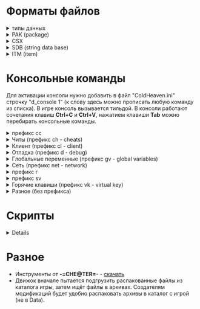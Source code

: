 <h1>Форматы файлов</h1>

<details><summary>типы данных</summary>
<h3>string</h3>
Все строковые значения представлены этим типом. В файлах могут встречаться строки нулевой длины.
<table><tr><th>Имя поля<th>тип<th>описание
<tr><td>Len<td>dword<td>Длина строки
<tr><td>Text<td>byte<td>Текст в кодировке win-1251, если поле <b>len</b> равно 0, то поле <b>text</b> отсутствует
</table>
<h3>time</h3>
В этом типе представлено время действия эффектов. Итоговое значение расчитывается по формуле  <b>hi*(hi<2?30:60)+lo</b>.
<table><tr><th>Имя поля<th>тип<th>описание
<tr><td>Hi<td>byte<td>Старший байт
<tr><td>Lo<td>byte<td>Младший байт
</table></details>

<details><summary>PAK (package)</summary>
Файлы с расширением <b>pak</b> - это игровые архивы
<table><tr><th>Имя поля<th>тип<th>описание
<tr><td>Magic<td>qword<td>Должно содержать текст "PAK " и 4 нулевых байта
<tr><td>FileCount<td>dword<td>Количество файлов в архиве
<tr><td>FAT<td>массив структур<td>Файловая таблица. Массив структур
<table><tr><th>Имя поля<th>тип<th>описание
<tr><td>Name<td>string<td>Имя файла
<tr><td>Size<td>dword<td>Размер файла в архиве (сжатый размер)
<tr><td>Offset<td>dword<td>Смещение от начала файла
</table>
</table>
Поле <b>offset</b> указывает на такую структуру
<table><tr><th>Имя поля<th>тип<th>описание
<tr><td>compressed<td>dword<td>Если равно 0 то файл сжат при помощи <b>zlib</b> (следом за этим полем идёт размер несжатых данных и поток <b>zlib</b>)
<tr><td>data<td>-<td>Сжатые либо несжатые данные
</table></details>

<details><summary>CSX</summary>
В файлах с расширением <b>csx</b> хранятся спрайты с палитрой.
<table><tr><th>Имя поля<th>тип<th>описание
<tr><td>ColorCount<td>dword<td>Количество цветов в палитре
<tr><td>TransparentColor<td>dword<td>Прозрачный цвет в формате BGR
<tr><td>Palette<td>dword<td>Плаитра в формате BGR (массив <b>dword</b>, длиной в <b>ColorCount</b> элементов). 
<tr><td>Width<td>dword<td>Ширина изображения
<tr><td>Height<td>dword<td>Высота изображения
<tr><td>Offsets<td>dword<td>Массив смещений строк в массиве <b>CompressedData</b>. В массиве содержится <b>Height+1</b> элементов, последний элемент равен размеру массива <b>CompressedData</b>.
<tr><td>CompressedData<td>-<td>Данные, сжатые по алгоритму <b>RLE</b> (подробности смотри <a href=https://github.com/fersatgit/Goldenland-2-Cold-Heaven/blob/main/XnView%20plugin/Xcsx.dpr>здесь</a>)
</table></details>

<details><summary>SDB (string data base)</summary>
В файлах с расширением <b>sdb</b> хранятся пары значений индекс-строка. Если первые 4 байта не содержат текст "SDB ", то файл зашифрован (к текстовым данным применено исключающее или со значением 0xAA).
<table><tr><th>Имя поля<th>тип<th>описание
<tr><td>Signature<td>dword<td>Должно содержать текст "SDB ", если это не так - поле отсутствует
<tr><td>Data<td>массив структур<td>Содержит пары значений "идентификатор - строка"
<table><tr><th>Имя поля<th>тип<th>описание
<tr><td>Id<td>dword<td>Идентификатор строки
<tr><td>Value<td>string<td>Непосредственно строка. Если поле <b>signature</b> отсутствует в файле, то поле <b>text</b> структуры <b>string</b> поксорено ключом <b>0XAA</b> .
</table></table></details>

<details><summary>ITM (item)</summary>
В файлах с расширением <b>itm</b> хранится итформация о предмете инвентаря. Имя файла - это идентификатор предмета (<b>itemId</b>). 
<table><tr><th>Имя поля<th>тип<th>описание
<tr><td>Magic<td>dword<td>Всегда равно 4
<tr><td>DescriptionID<td>dword<td>Идентификатор строки описания (хранится в файле "sdb\items\descriptions.sdb")
<tr><td>ItemType<td>dword<td>Тип предмета, может содержать одно из значений<ol start=0>
<li>меч
<li>топор
<li>копьё
<li>лук
<li>арбалет
<li>винтовка
<li>посох
<li>дробящее оружие
<li>патроны
<li>болты
<li>стрелы
<li>шлем
<li>кираса
<li>щит
<li>поножи
<li>браслет
<li>амулет
<li>кольцо
<li>деньги
<li>зелье
<li>еда
<li>книга
<li>свиток
<li>кузнечный материал
<li>алхимический ингридиент
<li>квестовый предмет
<li>рецепт
<li>мусор
<li>камень
</ol>
<tr><td>ItemFlags<td>dword<td>Флаги (число слева - это индекс бита)<ol start=0>
<li>двуручный
<li>не известно
<li>установлен на всех экипируемых предметах кроме метательного оружия
<li>неразрушимый
<li>если установлен, то в файле присутствует поле <b>Shell</b>
<li>уникальный
<li>проклятый
<li>не известно
<li>кованый
<li value=30>не известно
<li value=31>не известно
<tr><td>MaxStack<td>dword<td>Максимальное количество предметов в одной ячейке инвентаря
<tr><td>PuppetName<td>string<td>Путь к bmp-файлу для отображения экипируемых предметов на персонаже (в окне инвентаря). Для неэкипируемых предметов это строка нулевой длины.
<tr><td>IconName<td>string<td>Путь к bmp-файлу иконки инвентаря. В игре присутствуют предметы для NPC без иконок, в этом случае это строка нудевой длины.
<tr><td>-<td>qword<td>Назначение поля не известно, может содержать 0 или 1
<tr><td>Price<td>dword<td>Базовая цена предмета
<tr><td>Weight<td>dword<td>Вес предмета, умноженый на 10
<tr><td>-<td>dword<td>Назначение поля не известно. Значения кореллируют с типом материала.
<tr><td>-<td rowspan=5>dword<td rowspan=5>Назначение этих полей не известно.
<tr><td>-
<tr><td>-
<tr><td>-
<tr><td>-
<tr><td>Material<td>dword<td>Индекс строки с названием материала (хранится в файле "sdb\items\materials.sdb"). Если равно -1, то считается, что материал не задан.
<tr><td>Shell<td>string<td>Идентификатор снаряда для отображения при стрельбе/метании соответствует имени mdf-файла в каталоге <b>magic</b>. Это поле присутствует только при установленном флаге в <b>ItemFlags</b>.
<tr><td>Level<td>dword<td>Требование к уровню
<tr><td>Strenght<td>dword<td>Требование к силе
<tr><td>Wisdom<td>dword<td>Требование к мудрости
<tr><td>Endurance<td>dword<td>Требование к выносливости
<tr><td>Intelligence<td>dword<td>Требование к интеллекту
<tr><td>Perception<td>dword<td>Требование к восприятию
<tr><td>Agility<td>dword<td>Требование к ловкости
<tr><td>Damage<td>структура<td>Это поле присутствует только для оружия или доспехов и содержит следующую структуру:
<table><tr><th>Имя поля<th>тип<th>описание
<tr><td>CrushMin<td>dword<td rowspan=2>Диапазон дробящего повреждения или защиты от дробящих повреждений
<tr><td>CrushMax<td>dword
<tr><td>HackMin<td>dword<td rowspan=2>Диапазон рубящего повреждения или защиты от рубящих повреждений
<tr><td>HackMax<td>dword
<tr><td>SlashMin<td>dword<td rowspan=2>Диапазон колющего повреждения или защиты от колющих повреждений
<tr><td>SlashMax<td>dword
</table>
<tr><td>Spell<td>структура<td>Это поле присутствует только для посохов,книг или свитков и содержит следующую структуру:
<table><tr><th>Имя поля<th>тип<th>описание
<tr><td>SpellId<td>dword<td>Идентификатор заклинания (имя заклинания хранится в файле "sdb\magic\magiclitnames.sdb")
<tr><td>-<td>dword<td>Всегда равно 0
</table>
<tr><td>Charge<td>dword<td>Это поле присутствует только для посохов и содержит количество зарядов
<tr><td>Healing<td>структура<td>Это поле присутствует только для еды или зелий и содержит следующую структуру:
<table><tr><th>Имя поля<th>тип<th>описание
<tr><td>Health<td>dword<td>Модификатор здоровья
<tr><td>Mana<td>dword<td>Модификатор маны
</table>
<tr><td>Receipe<td>структура<td>Это поле присутствует только для рецептов и содержит следующую структуру (идетификатор предмета - это имя соответсвующего itm-файла):
<table><tr><th>Имя поля<th>тип<th>описание
<tr><td>ItemId1<td>dword<td>Идентификатор первого предмета для комбинации
<tr><td>ItemId2<td>dword<td>Идентификатор второго предмета для комбинации
<tr><td>ResultItemId<td>dword<td>Идентификатор предмета, который получится в результате
</table>
<tr><td>DamageType<td>dword<td>Это поле присутствует только для стрел, болтов или патронов и содержит набор флагов, определяющих тип повреждения (число слева - это индекс бита)<ol start=0>
<li>Дробящее
<li>Рубящее
<li>Колющее
<tr><td>EffectsCount<td>dword<td>Количество эффектов (длина последующего массива), если эффектов нет, то это поле равно 0. Экспериментально установлено, что игра не воспринимает больше 20 эффектов на одном предмете.
<tr><td>Effects<td>массив структур<td>Эффекты, накладываемые предметом описываются такой структурой:
<table><tr><th>Имя поля<th>тип<th>описание
<tr><td>Type<td>dword<td>Тип эффекта (описание типов хранится в файле "scripts\item_class_specials\init.scr"). Может принимать одно из следующих значений:<ol start=0>
<li>повреждение ядом
<li>повреждение холодом
<li>повреждение огнём
<li>сопротивление яду
<li>сопротивление холоду
<li>сопротивление огню
<li>сила
<li>телосложение
<li>внимание
<li>ловкость
<li>интелект
<li>мудрость
<li>удача
<li>сопротивляемость магии богов
<li>сопротивляемость магии стихий
<li>сопротивляемость магии света
<li>сопротивляемость магии тьмы
<li>сопротивляемость магии теней
<li>сопротивляемость магии природы
<li>сопротивляемость рубящим повреждениям
<li>сопротивляемость дробящим повреждениям
<li>сопротивляемость колющим повреждениям
<li>максимальное количество здоровья
<li>максимальное количество энергии
<li>инициатива
<li>скорость восстановления здоровья
<li>скорость восстановления энергии
<li>очки действия
<li>слава
<li>класс брони
<li>переносимый вес
<li>воровство жизни
<li>воровство энергии
<li>рубящие повреждения
<li>дробящие повреждения
<li>колющие повреждения
<li>повреждения магией богов
<li>повреждения магией стихий
<li>повреждения магией света
<li>повреждения магией тьмы
<li>повреждения магией теней
<li>повреждения магией природы
<li>иммунитет к магии богов
<li>иммунитет к магии стихий
<li>иммунитет к магии света
<li>иммунитет к магии тьмы
<li>иммунитет к магии теней
<li>иммунитет к магии природы
<li>здоровье
<li>энергия
<li>точность
<li>Шанс на критический удар
<li>Повреждения при критическом ударе
<li>Шанс на критический промах
<li>Разговорчивость
<li>Осторожность
<li>Меткость выстрела
<li>Стрелковые повреждения
<li>Призыв привидения
<li>Один безопасный переход по карте
<li>Призыв горного демона
<li>Призыв крылатого демона
<li>Снятие всех заклинаний, наложенных на цель
<li>Невозможность использования заклинаний целью
<li>Призыв виолии
<tr><td>Amount<td>dword<td>Сила эффекта. В зависимости от установленных флагов может интерпретироваться как непосредственное значение либо как значение в процентах.
<tr><td>Flags<td>dword<td>Флаги (число слева - это индекс бита)<ol start=0>
<li>Эффект действует постоянно
<li>Эффект действует только днём
<li>Эффект действует только ночью
<li value=4>Поле <b>Duration</b> содержит действительное значение
<li>Поле <b>Delay</b> содержит действительное значение
<li>Поле <b>Delay</b> содержит действительное значение
<li>Поле <b>Amount</b> содержит непосредственное значение
<li>Поле <b>Amount</b> содержит значение в процентах
<li>Предназначение не известно. Этот флаг встречается на эффектах в предметах для NPC
<tr><td>Duration<td>time<td>Время действия эффекта в ходах (смотри описание типа time) 
<tr><td>Delay<td>time<td>Задержка действия эффекта в ходах (смотри описание типа time)
</table></table></details>

<h1>Консольные команды</h1>
Для активации консоли нужно добавить в файл "ColdHeaven.ini" строчку "d_console 1" (к слову здесь можно прописать любую команду из списка). В игре консоль вызывается тильдой. В консоли работают сочетания клавиш <b>Ctrl+C</b> и <b>Ctrl+V</b>, нажатием клавиши <b>Tab</b> можно перебирать консольные команды.<p>

<details><summary>префикс cс</summary><table><ul>
<tr><th>Команда<th>Параметры<th>Описание
<tr><td>cc_default<td>
<tr><td>cc_unique_or_quest<td>
<tr><td>cc_magical<td>
<tr><td>cc_common<td>
<tr><td>cc_cursed<td>
<tr><td>cc_not_enough<td>
<tr><td>cc_pars_std<td>
<tr><td>cc_pars_not_enough<td>
<tr><td>cc_special<td>
<tr><td>cc_description<td>
</table></ul></details>


<details><summary>Читы (префикс ch - cheats)</summary><ul><table>
Для того, чтобы активировать команды из этого списка, нужно использовать команду "sv_cheats 1".<p>
<tr><th>Команда<th>Параметры<th>Описание
<tr><td>ch_add_exp<td>количество опыта<td>Добавить указанное количество опыта главному герою.
<tr><td>ch_all_skill<td>-<td>Установить значиние всех навыков в максимум, заданый командой <b>ch_max_skill_value</b>.
<tr><td>ch_finish_game<td>-<td>Завершить игру.
<tr><td>ch_give<td>&ltItemId&gt &ltколичество&gt<td>Добавить указаное количество предметов в инвентарь. <b>ItemID</b> можно посмотреть в <a href=https://github.com/fersatgit/Goldenland-2-Cold-Heaven/blob/main/%D0%A1%D0%BF%D0%B8%D1%81%D0%BE%D0%BA%20%D0%BF%D1%80%D0%B5%D0%B4%D0%BC%D0%B5%D1%82%D0%BE%D0%B2.xls>списке предметов</a>.
<tr><td>ch_god<td>1 или 0<td>Включить или выключить бесммертие главного героя.
<tr><td>ch_KrepkajaSpina<td>1 или 0<td>При активации вес предметов инвентаря не учитывается (главный герой не может быть перегружен).
<tr><td>ch_max_skill_value<td>Макксимальное значение навыков<td>Задаёт предел развития навыков.
<tr><td>ch_max_primary_value<td>Макксимальное значение характеристик<td>Задаёт предел развития характеристик.
<tr><td>ch_money<td>-<td>Отображает текущее количество денег у главного героя.
<tr><td>ch_skip_random_meet<td><td>
<tr><td>ch_ZorkijGlaz<td><td>
</table></ul></details>


<details><summary>Клиент (префикс cl - client)</summary><ul><table>
<tr><th>Команда<th>Параметры<th>Описание
<tr><td>cl_bpd<td>1 или 0<td>Bytes per datagram
<tr><td>cl_bpd_limit_to_show<td><td>
<tr><td>cl_bpf<td>1 или 0<td>Bytes per frame
<tr><td>cl_bpf_limit_to_show<td><td>
<tr><td>cl_console_time<td><td>
<tr><td>cl_GXFps<td><td>
<tr><td>cl_mini_console_lines<td><td>
<tr><td>cl_reconnecttime<td><td>
<tr><td>cl_timeout<td><td>
<tr><td>cl_traffic<td><td>
<tr><td>cl_username<td>-<td>Отобразить имя главного героя.
<tr><td>cl_skinname<td><td>
<tr><td>cl_spawn<td><td>
</table></ul></details>


<details><summary>Отладка (префикс d - debug)</summary><ul><table>
<tr><th>Команда<th>Параметры<th>Описание
<tr><td>d_console<td>1 или 0<td>Включить или выключить консоль.
<tr><td>d_up_window<td><td>
<tr><td>d_log_person<td><td>
<tr><td>d_location<td>-<td>Отобразить название текущей локации.
<tr><td>d_test_magic<td><td>
<tr><td>d_info_persons<td>1 или 0<td>Включить или выключить отображение технической информации о персонажах.
<tr><td>d_info_role<td>1 или 0<td>Включить или выключить отображение характеристик персонажей.
<tr><td>d_info_items<td>1 или 0<td>Включить или выключить отображение количества предметов на карте.
<tr><td>d_info_world<td>1 или 0<td>Включить или выключить отображение названия карты и коодинат мыши.
<tr><td>d_info_tbsynchr<td><td>
<tr><td>d_info_global_map<td>1 или 0<td>Включить или выключить отображение информации на глобальной карте (id зон и персонажей, вероятность встречи, координаты).
<tr><td>d_info_phrases<td>1 или 0<td>Включить или выключить отображение id фраз в диалогах.
<tr><td>d_go_to_cast<td><td>
<tr><td>d_test<td><td>
<tr><td>d_color<td><td>
<tr><td>d_spritex_holder<td><td>
<tr><td>d_sound_shaders<td><td>
<tr><td>d_user_function<td><td>
<tr><td>d_persons_path<td><td>
<tr><td>d_persons<td><td>
<tr><td>d_triggers<td><td>
<tr><td>d_magic<td><td>
<tr><td>d_net<td><td>
<tr><td>d_history_log<td><td>
<tr><td>d_random_generate<td><td>
<tr><td>d_area_load<td><td>
<tr><td>d_create_dialogs_cache<td><td>
<tr><td>d_minimize_idle<td><td>
<tr><td>d_update_idle<td><td>
<tr><td>d_hooks<td><td>
</table></ul></details>


<details><summary>Глобальные переменные (префикс gv - global variables)</summary><ul><table>
<tr><th>Команда<th>Параметры<th>Описание
<tr><td>gv_addon<td><td>
<tr><td>gv_debug_dialog<td><td>
<tr><td>gv_Title<td>-<td>Отобразить версию игры
<tr><td>gv_double_click_speed<td><td>
<tr><td>gv_mouse_speed<td><td>
<tr><td>gv_MouseAutoRepeatFirstDelay<td><td>
<tr><td>gv_MouseAutoRepeatNextDelay<td><td>
<tr><td>gv_OnHintDelay<td><td>
<tr><td>gv_OnFastHintDelay<td><td>
<tr><td>gv_day_night<td>1 или 0<td>Установить время суток 0 - день, 1 - ночь.
<tr><td>gv_weather<td><td>
<tr><td>gv_Weather_min_delay<td><td>
<tr><td>gv_Weather_max_delay<td><td>
<tr><td>gv_blood<td><td>
<tr><td>gv_cgc_sync<td><td>
<tr><td>gv_item_transaction_timeout<td><td>
<tr><td>gv_item_using_timeout<td><td>
<tr><td>gv_scroll_speed<td><td>
<tr><td>gv_minimap_scroll_speed<td><td>
<tr><td>gv_change_location<td><td>
<tr><td>gv_clip_path_calc<td><td>
<tr><td>gv_loading_jpg<td><td>
<tr><td>gv_in_game<td><td>
<tr><td>gv_is_multiplayer<td><td>
<tr><td>gv_tcpip_ok<td><td>
<tr><td>gv_free_camera<td>1 или 0<td>Включить или выключить привязку камеры к главному герою.
<tr><td>gv_dialog_hacker<td><td>
<tr><td>gv_minimap_alpha<td>от 0.0 до 1.0<td>Установить значение прозрачности миникарты.
<tr><td>gv_minimap_step_scale<td><td>
<tr><td>gv_minimap_show<td>1 или 0<td>Включить или выключить отображение миникарты.
<tr><td>gv_minimap_detail<td><td>
<tr><td>gv_minimap_smooth_scroll<td><td>
<tr><td>gv_seconds_per_turn<td><td>
<tr><td>gv_relax_time_factor<td><td>
<tr><td>gv_SkillPtsPerLevel<td><td>
<tr><td>gv_HeroPtsPerLevel<td><td>
<tr><td>gv_titles_speed<td><td>
<tr><td>gv_disable_scroll<td><td>
<tr><td>gv_gm_step_delay<td>Задержка в миллисекундах<td>Установить задержку между кадрами на глобальной карте.
<tr><td>gv_location_start<td>LocationId<td>Задать стартовую локацию при начале новой игры. Id локации можно подсмотреть в каталоге "levels\single". Эта команда работает только из ini-файла.
<tr><td>gv_items_regenerate_interval<td><td>
<tr><td>gv_gm_scroll_delay<td><td>
<tr><td>gv_random_location<td><td>
<tr><td>gv_pause<td>1 или 0<td>Включить или выключить паузу.
<tr><td>gv_pause_between_turn<td><td>
<tr><td>gv_pause_start_round<td><td>
<tr><td>gv_person_tips<td><td>
<tr><td>gv_status_bar_show_time<td><td>
<tr><td>gv_status_bar_history_depth<td><td>
<tr><td>gv_status_bar_show_history<td><td>
<tr><td>gv_sound_effect_vol<td><td>
<tr><td>gv_sound_speak_vol<td><td>
<tr><td>gv_sound_music_vol<td><td>
<tr><td>gv_sound_eax<td><td>
<tr><td>gv_sound_fading<td><td>
<tr><td>gv_run_always<td>1 или 0<td>Включить или выключить постоянный бег для главного героя.
<tr><td>gv_hints_show<td><td>
<tr><td>gv_anim_speed<td>Положительное число<td>Позволяет замедлить анимацию (чем больше значение параметра тем медленнее анимация).
<tr><td>gv_location_cache<td><td>
<tr><td>gv_meet_offset<td><td>
<tr><td>gv_monster_min_dist<td><td>
<tr><td>gv_monster_max_dist<td><td>
<tr><td>gv_exotic_items_transfer<td><td>
<tr><td>gv_map_walker<td>1 или 0<td>Включить или выключить безопасное путешествие по карте.
<tr><td>gv_skip_logo<td>1 или 0<td>Включить или выключить вступительный видеоролик.
</table></ul></details>


<details><summary>Сеть (префикс net - network)</summary><ul><table>
<tr><th>Команда<th>Параметры<th>Описание
<tr><td>net_hostport<td><td>
<tr><td>net_ip<td><td>
<tr><td>net_stress_delaylocal<td><td>
<tr><td>net_stress<td><td>
</table></ul></details>


<details><summary>префикс r</summary><ul><table>
<tr><th>Команда<th>Параметры<th>Описание
<tr><td>r_resolution<td><td>
<tr><td>r_windowed<td>1 или 0<td>Включить или выключить оконный режим (только из ini-файла).
<tr><td>r_masks_show<td><td>
<tr><td>r_masks_mode<td>1 или 0<td>Включить или выключить полупрозрачность объектов, закрывающих персонажа.
<tr><td>r_baselines_show<td><td>
<tr><td>r_masked_show<td><td>
<tr><td>r_senses_show<td>1 или 0<td>Включить или выключить отображение "чувств" персонажей (видимость и слышимость).
<tr><td>r_senses_limits_show<td>1 или 0<td>Включить или выключить отображение полей зрения и слуха персонажей.
<tr><td>r_person_rect_show<td>1 или 0<td>Включить или выключить прозрачность дляя спрайтов персонажей.
<tr><td>r_shadow_rect_show<td>1 или 0<td>Включить или выключить прозрачность дляя спрайтов теней.
<tr><td>r_noway_show<td><td>
<tr><td>r_noview_show<td><td>
<tr><td>r_triggers_show<td><td>
<tr><td>r_gamma<td><td>
<tr><td>r_antialiasing<td><td>
<tr><td>r_max_texture_width<td><td>
<tr><td>r_fps_show<td>1 или 0<td>Включить или выключить отображение FPS.
</table></ul></details>


<details><summary>префикс sv</summary><ul><table>
<tr><th>Команда<th>Параметры<th>Описание
<tr><td>sv_hostname<td><td>
<tr><td>sv_cheats<td>1 или 0<td>Включить или выключить команды с префиксом "ch_".
<tr><td>sv_demo<td><td>
<tr><td>sv_start_rec_demo<td><td>
<tr><td>sv_game_speed<td><td>
<tr><td>sv_fps<td>кадры в секунду<td>Установить FPS для анимаций.
<tr><td>sv_localhost<td><td>
<tr><td>sv_maxclients<td><td>
<tr><td>sv_dedicated<td><td>
<tr><td>sv_multiplayer<td><td>
</table></ul></details>


<details><summary>Горячие клавиши (префикс vk - virtual key)</summary><ul>
Эти команды отображают код клавиши, назначеной какому-либо действию. Переназначить клавиши можно только из ini-файла при помощи команды <b>bind</b>. В качестве параметра принимаются константы с префиксом DIK<p>
<details><summary>Список констант</summary><ul><table>
<tr><th>Константа<th>Значение
<tr><td>DIK_ESCAPE<td>1
<tr><td>DIK_1<td>2
<tr><td>DIK_2<td>3
<tr><td>DIK_3<td>4
<tr><td>DIK_4<td>5
<tr><td>DIK_5<td>6
<tr><td>DIK_6<td>7
<tr><td>DIK_7<td>8
<tr><td>DIK_8<td>9
<tr><td>DIK_9<td>0Ah
<tr><td>DIK_0<td>0Bh
<tr><td>DIK_MINUS<td>0Ch
<tr><td>DIK_EQUALS<td>0Dh
<tr><td>DIK_BACK<td>0Eh
<tr><td>DIK_TAB<td>0Fh
<tr><td>DIK_Q<td>10h
<tr><td>DIK_W<td>11h
<tr><td>DIK_E<td>12h
<tr><td>DIK_R<td>13h
<tr><td>DIK_T<td>14h
<tr><td>DIK_Y<td>15h
<tr><td>DIK_U<td>16h
<tr><td>DIK_I<td>17h
<tr><td>DIK_O<td>18h
<tr><td>DIK_P<td>19h
<tr><td>DIK_LBRACKET<td>1Ah
<tr><td>DIK_RBRACKET<td>1Bh
<tr><td>DIK_RETURN<td>1Ch
<tr><td>DIK_LCONTROL<td>1Dh
<tr><td>DIK_A<td>1Eh
<tr><td>DIK_S<td>1Fh
<tr><td>DIK_D<td>20h
<tr><td>DIK_F<td>21h
<tr><td>DIK_G<td>22h
<tr><td>DIK_H<td>23h
<tr><td>DIK_J<td>24h
<tr><td>DIK_K<td>25h
<tr><td>DIK_L<td>26h
<tr><td>DIK_SEMICOLON<td>27h
<tr><td>DIK_APOSTROPHE<td>28h
<tr><td>DIK_GRAVE<td>29h
<tr><td>DIK_LSHIFT<td>2Ah
<tr><td>DIK_BACKSLASH<td>2Bh
<tr><td>DIK_Z<td>2Ch
<tr><td>DIK_X<td>2Dh
<tr><td>DIK_C<td>2Eh
<tr><td>DIK_V<td>2Fh
<tr><td>DIK_B<td>30h
<tr><td>DIK_N<td>31h
<tr><td>DIK_M<td>32h
<tr><td>DIK_COMMA<td>33h
<tr><td>DIK_PERIOD<td>34h
<tr><td>DIK_SLASH<td>35h
<tr><td>DIK_RSHIFT<td>36h
<tr><td>DIK_MULTIPLY<td>37h
<tr><td>DIK_LMENU<td>38h
<tr><td>DIK_SPACE<td>39h
<tr><td>DIK_CAPITAL<td>3Ah
<tr><td>DIK_F1<td>3Bh
<tr><td>DIK_F2<td>3Ch
<tr><td>DIK_F3<td>3Dh
<tr><td>DIK_F4<td>3Eh
<tr><td>DIK_F5<td>3Fh
<tr><td>DIK_F6<td>40h
<tr><td>DIK_F7<td>41h
<tr><td>DIK_F8<td>42h
<tr><td>DIK_F9<td>43h
<tr><td>DIK_F10<td>44h
<tr><td>DIK_SCROLL<td>46h
<tr><td>DIK_NUMPAD7<td>47h
<tr><td>DIK_NUMPAD8<td>48h
<tr><td>DIK_NUMPAD9<td>49h
<tr><td>DIK_SUBTRACT<td>4Ah
<tr><td>DIK_NUMPAD4<td>4Bh
<tr><td>DIK_NUMPAD5<td>4Ch
<tr><td>DIK_NUMPAD6<td>4Dh
<tr><td>DIK_ADD<td>4Eh
<tr><td>DIK_NUMPAD1<td>4Fh
<tr><td>DIK_NUMPAD2<td>50h
<tr><td>DIK_NUMPAD3<td>51h
<tr><td>DIK_NUMPAD0<td>52h
<tr><td>DIK_DECIMAL<td>53h
<tr><td>DIK_OEM_102<td>56h
<tr><td>DIK_F11<td>57h
<tr><td>DIK_F12<td>58h
<tr><td>DIK_F13<td>64h
<tr><td>DIK_F14<td>65h
<tr><td>DIK_F15<td>66h
<tr><td>DIK_KANA<td>70h
<tr><td>DIK_ABNT_C1<td>73h
<tr><td>DIK_CONVERT<td>79h
<tr><td>DIK_NOCONVERT<td>7Bh
<tr><td>DIK_YEN<td>7Dh
<tr><td>DIK_ABNT_C2<td>7Eh
<tr><td>DIK_NUMPADEQUALS<td>8Dh
<tr><td>DIK_PREVTRACK<td>90h
<tr><td>DIK_AT<td>91h
<tr><td>DIK_COLON<td>92h
<tr><td>DIK_UNDERLINE<td>93h
<tr><td>DIK_KANJI<td>94h
<tr><td>DIK_STOP<td>95h
<tr><td>DIK_AX<td>96h
<tr><td>DIK_UNLABELED<td>97h
<tr><td>DIK_NEXTTRACK<td>99h
<tr><td>DIK_NUMPADENTER<td>9Ch
<tr><td>DIK_RCONTROL<td>9Dh
<tr><td>DIK_MUTE<td>0A0h
<tr><td>DIK_CALCULATOR<td>0A1h
<tr><td>DIK_PLAYPAUSE<td>0A2h
<tr><td>DIK_MEDIASTOP<td>0A4h
<tr><td>DIK_VOLUMEDOWN<td>0AEh
<tr><td>DIK_VOLUMEUP<td>0B0h
<tr><td>DIK_WEBHOME<td>0B2h
<tr><td>DIK_NUMPADCOMMA<td>0B3h
<tr><td>DIK_DIVIDE<td>0B5h
<tr><td>DIK_SYSRQ<td>0B7h
<tr><td>DIK_RMENU<td>0B8h
<tr><td>DIK_PAUSE<td>0C5h
<tr><td>DIK_HOME<td>0C7h
<tr><td>DIK_UP<td>0C8h
<tr><td>DIK_PRIOR<td>0C9h
<tr><td>DIK_SYSRQ<td>0B7h
<tr><td>DIK_LEFT<td>0CBh
<tr><td>DIK_RIGHT<td>0CDh
<tr><td>DIK_END<td>0CFh
<tr><td>DIK_DOWN<td>0D0h
<tr><td>DIK_NEXT<td>0D1h
<tr><td>DIK_INSERT<td>0D2h
<tr><td>DIK_DELETE<td>0D3h
<tr><td>DIK_LWIN<td>0DBh
<tr><td>DIK_RWIN<td>0DCh
<tr><td>DIK_APPS<td>0DDh
<tr><td>DIK_POWER<td>0DEh
<tr><td>DIK_SLEEP<td>0DFh
<tr><td>DIK_WAKE<td>0E3h
<tr><td>DIK_WEBSEARCH<td>0E5h
<tr><td>DIK_WEBFAVORITES<td>0E6h
<tr><td>DIK_WEBREFRESH<td>0E7h
<tr><td>DIK_WEBSTOP<td>0E8h
<tr><td>DIK_WEBFORWARD<td>0E9h
<tr><td>DIK_WEBBACK<td>0EAh
<tr><td>DIK_MYCOMPUTER<td>0EBh
<tr><td>DIK_MAIL<td>0ECh
<tr><td>DIK_MEDIASELECT<td>0EDh
</table></ul></details><p><table>
<tr><th>Команда<th>Описание
<tr><td>vk_screenshot<td>Сделать снимок экрана
<tr><td>vk_player_info<td>Отобразить статистику персонажа аля Counter-Strike
<tr><td>vk_spawn_player<td>
<tr><td>vk_magic_test<td>Отобразить окно отладки заклинаний
<tr><td>vk_location_test<td>
<tr><td>vk_minimap_increase<td>Увеличить видимый размер миникарты
<tr><td>vk_minimap_decrease<td>Уменьшить видимый размер миникарты
<tr><td>vk_minimap_show<td>Переключение видимости миникарты
<tr><td>vk_free_camera<td>Привязка камеры к главному герою
<tr><td>vk_menu_toggle<td>Отобразить меню
<tr><td>vk_quick_save<td>Быстрое сохранение
<tr><td>vk_quick_load<td>Быстрая загрузка
<tr><td>vk_speed_up<td>
<tr><td>vk_speed_down<td>
<tr><td>vk_skip_turn<td>Пропустить ход
<tr><td>vk_dlghot_1<td rowspan=10>Варианты ответов в диалогах/использование горячих слотов
<tr><td>vk_dlghot_2
<tr><td>vk_dlghot_3
<tr><td>vk_dlghot_4
<tr><td>vk_dlghot_5
<tr><td>vk_dlghot_6
<tr><td>vk_dlghot_7
<tr><td>vk_dlghot_8
<tr><td>vk_dlghot_9
<tr><td>vk_dlghot_0
<tr><td>vk_left_arrow<td rowspan=4>Прокрутка (скролинг)
<tr><td>vk_right_arrow
<tr><td>vk_up_arrow
<tr><td>vk_down_arrow
<tr><td>vk_lshift<td>
<tr><td>vk_rshift<td>
<tr><td>vk_relaxation<td>Активировать режим отдыха
<tr><td>vk_inventory_show<td>Открыть инвентарь
<tr><td>vk_globalmap_show<td>Открыть глобальную карту
<tr><td>vk_magicbook_show<td>Открыть книгу заклинаний
<tr><td>vk_diary_show<td>Показать дневник
<tr><td>vk_stealing<td>Кража
<tr><td>vk_smith<td>Кузнечное дело
<tr><td>vk_alchemy<td>Алхимия
<tr><td>vk_repairing<td>Починка
<tr><td>vk_staff_charging<td>Зарядка посоха
<tr><td>vk_weapon_toggle<td>Смена текущего оружия
<tr><td>vk_attacktype_toggle<td>Сменить режим атаки
<tr><td>vk_reload_weapon<td>Перезарядить оружие
<tr><td>vk_staff_current_spell<td>Текущее заклинание - посох
<tr><td>vk_magicbook_current_spell<td>Текущее заклинание - из магической книги
<tr><td>vk_activale_aimed_hits<td>Прицельная атака
<tr><td>vk_panel_toggle<td>Отобразить или спрятать нижнюю панель интерфейса
<tr><td>vk_flash_objects<td>Подсветка объектов
<tr><td>vk_flash_objects_alt<td>Подсветка объектов
</table></ul></details>


<details><summary>Разное (без префикса)</summary><ul><table>
<tr><th>Команда<th>Параметры<th>Описание
<tr><td>add_ally<td>-<td>
<tr><td>add_person<td>-<td>
<tr><td>ai_see<td><td>
<tr><td>ai_think<td><td>
<tr><td>ap_set_route<td>-<td>
<tr><td>attach_to_person<td>-<td>
<tr><td>cache_all_dialogs<td>-<td>
<tr><td>connect<td><td>
<tr><td>del_person<td>PersonId<td>Удалить персонажа. <b>PersonId</b> можно узнать командой <b>d_info_persons</b>.
<tr><td>disconnect<td><td>
<tr><td>distance_attack<td>-<td>
<tr><td>exit<td>-<td>Выход из игры
<tr><td>fire_start<td>-<td>
<tr><td>fire_stop<td>-<td>
<tr><td>game_save<td>номер слота<td>Сохраняет игру в указаном слоте.
<tr><td>kill_person<td>PersonId<td>Убить персонажа. <b>PersonId</b> можно узнать командой <b>d_info_persons</b>.
<tr><td>restart<td><td>
<tr><td>set_tb_mode<td>-<td>Включить пошаговый режим.
<tr><td>set_speed<td>модификатор задержки<td>Устанавливает модификатор задержки между кадрами анимации (вещественное число). Значение -1 полностью убирает задержку (максимальная скорость анимации), -0.5 ускоряет анимацию в 2 раза, 1 замедляет анимацию в 2 раза и т.д.
<tr><td>transition<td>LocationId<td>Переместить главного героя на указанную локацию. Id локации можно подсмотреть в каталоге "levels\single".
<tr><td>use_all_magic<td>-<td>Добавить все заклинания в книгу заклинаний.
<tr><td>zombie_time<td><td>
</table></ul></details>


<h1>Скрипты</h1>
<details><ul><table>
<tr><th>Команда<th>Параметры<th>Описание
<tr><td>D_Say
<tr><td>D_CloseDialog
<tr><td>D_Answer
<tr><td>D_PlaySound
<tr><td>Exit
<tr><td>Signal
<tr><td>Console
<tr><td>Cmd
<tr><td>LE_CastEffect
<tr><td>LE_DelEffect
<tr><td>LE_CastMagic
<tr><td>WD_LoadArea
<tr><td>WD_TitlesAndLoadArea
<tr><td>C_TitlesAndFINISHED
<tr><td>WD_SetCellsGroupFlag
<tr><td>RS_SetTribesRelation
<tr><td>RS_GetTribesRelation
<tr><td>RS_StartDialog
<tr><td>WD_SetVisible
<tr><td>C_FINISHED
<tr><td>RS_TestPersonHasItem
<tr><td>RS_PersonTransferItemI
<tr><td>RS_GetItemCountI
<tr><td>RS_PersonTransferAllItemsI
<tr><td>RS_GetMoney
<tr><td>RS_PersonAddItemToTrade
<tr><td>RS_PersonRemoveItemToTrade
<tr><td>RS_PersonAddItem
<tr><td>RS_PersonRemoveItem
<tr><td>RS_GetPersonParameterI
<tr><td>RS_SetPersonParameterI
<tr><td>RS_GetPersonSkillI
<tr><td>RS_AddPerson_1
<tr><td>RS_AddPerson_2
<tr><td>RS_AddExp
<tr><td>RS_IsPersonExistsI
<tr><td>RS_DelPerson
<tr><td>RS_AddToHeroPartyName
<tr><td>RS_RemoveFromHeroPartyName
<tr><td>RS_TestHeroHasPartyName
<tr><td>RS_AllyCmd
<tr><td>RS_ShowMessage
<tr><td>RS_QuestComplete
<tr><td>RS_StageEnable
<tr><td>RS_QuestEnable
<tr><td>RS_StorylineQuestEnable
<tr><td>RS_StageComplete
<tr><td>RS_GetDayOrNight
<tr><td>RS_EnableTrigger
<tr><td>RS_GetRandMinMaxI
<tr><td>RS_GetCurrentTimeOfDayI
<tr><td>RS_GetDaysFromBeginningI
<tr><td>RS_SetEvent
<tr><td>RS_GetEvent
<tr><td>RS_ClearEvent
<tr><td>RS_AddTime
<tr><td>RS_GetDialogEnabled
<tr><td>RS_SetWeather
<tr><td>RS_SetSpecialPerk
<tr><td>RS_PassToTradePanel
<tr><td>RS_SetUndeadState
<tr><td>RS_SetLocationAccess
<tr><td>RS_GlobalMap
<tr><td>RS_SetInjured
<tr><td>RS_SetDoorState
</table></ul></details>


<h1>Разное</h1><ul>
<li>Инструменты от <b>-=CHE@TER=-</b> - <a href=http://www.ctpax-x.org/?goto=files&down=136>скачать</a>
<li>Движок вначале пытается подгрузить распакованные файлы из каталога игры, затем ищёт файлы в архивах. Создателям модификаций будет удобно распаковать архивы в каталог с игрой (не в Data).
